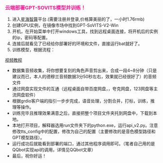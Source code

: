 ### <font color=DeepPink>云端部署GPT-SOVITS模型并训练！</font>

1. 进入[星海智算](https://gpu.spacehpc.com/)平台.(需要注册并登录,价格算美丽的了，一小时1.76rmb)
2. 创建GPU实例，在镜像市场中找到GPT-SoVITS-V2-Win
3. 开机，在开始菜单中打开windows工具，找到远程桌面连接，将开机后的实例的ip，密码等配置。
4. 连接后就看见了已经给你部署好的环境和文件，直接运行bat就好了。
5. 训练模型，根据流程：

[视频教程](https://www.bilibili.com/video/BV1nexGebELa/?share_source=copy_web&vd_source=59f14eccd8c6c70add726a68c34df0f2)

* 数据集音频收集，将你想要复刻的角色声音剪出来，合成一段4~8分钟（只是建议而已，本人的德穆兰音频数据3分50秒左右，效果就已经很好了）的音频文件
* 通过网盘实现文件的互通（远程桌面自带百度网盘，，夸克网盘，123网盘等主流网盘软件）
* 根据grdio客户端的指引一步步完成，语音处理，分割合并，打标，训练，推理等操作。
* 训练完毕且推理效果满意之后，直接把整个项目文件夹托到网盘中，下载到本地。
* 本地打开项目，解释器选用run文件夹下的python.exe，运行api_v2.py。注意修改tts_config中的配置，修改为自己的配置（主要修改的是音色模型路径和GPT模型路径）。
* 运行成功后就能看到部署的端口，通过其他程序调用即可。（笔者自己用的是QQbot实现api的调用，详情见QQbot文章）
* 最后，祝你好运！
